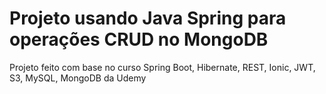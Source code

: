 # Projeto usando Java Spring para operações CRUD no MongoDB

Projeto feito com base no curso Spring Boot, Hibernate, REST, Ionic, JWT, S3, MySQL, MongoDB da Udemy
